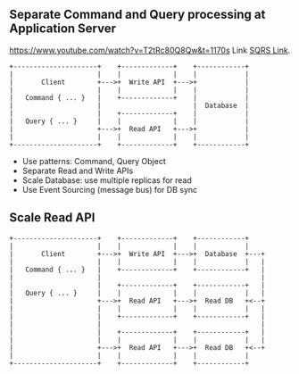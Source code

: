 ## Separate Command and Query processing at Application Server

https://www.youtube.com/watch?v=T2tRc80Q8Qw&t=1170s
Link [SQRS Link](https://www.youtube.com/watch?v=T2tRc80Q8Qw&t=1170s 'SQRS Link').

```
+---------------------+    +-------------+    +------------+
|                     |    |             |    |            |
|       Client        +--->+  Write API  +--->+            |
|                     |    |             |    |            |
|   Command { ... }   |    +-------------+    |            |
|                     |                       |  Database  |
|                     |    +-------------+    |            |
|   Query { ... }     |    |             |    |            |
|                     +--->+  Read API   +--->+            |
|                     |    |             |    |            |
+---------------------+    +-------------+    +------------+
```

- Use patterns: Command, Query Object
- Separate Read and Write APIs
- Scale Database: use multiple replicas for read
- Use Event Sourcing (message bus) for DB sync

## Scale Read API

```
+---------------------+    +-------------+    +------------+
|                     |    |             |    |            |
|       Client        +--->+  Write API  +--->+  Database  +---+
|                     |    |             |    |            |   |
|   Command { ... }   |    +-------------+    +------------+   |
|                     |                                        |
|                     |    +-------------+    +------------+   |
|   Query { ... }     |    |             |    |            |   |
|                     +--->+  Read API   +--->+  Read DB   +<--+
|                     |    |             |    |            |   |
|                     |    +-------------+    +------------+   |
|                     |                                        |
|                     |    +-------------+    +------------+   |
|                     |    |             |    |            |   |
|                     +--->+  Read API   +--->+  Read DB   +<--+
|                     |    |             |    |            |
+---------------------+    +-------------+    +------------+
```

